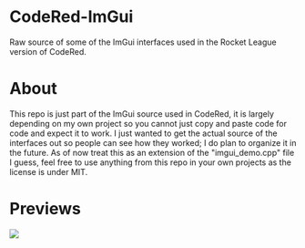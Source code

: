 # CodeRed-ImGui
Raw source of some of the ImGui interfaces used in the Rocket League version of CodeRed.

# About
This repo is just part of the ImGui source used in CodeRed, it is largely depending on my own project so you cannot just copy and paste code for code and expect it to work. I just wanted to get the actual source of the interfaces out so people can see how they worked; I do plan to organize it in the future. As of now treat this as an extension of the "imgui_demo.cpp" file I guess, feel free to use anything from this repo in your own projects as the license is under MIT.

# Previews
![](https://i.imgur.com/FhbXH4j.png)